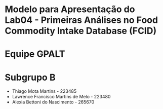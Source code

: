 # Modelo para Apresentação do Lab04 - Primeiras Análises no Food Commodity Intake Database (FCID)

# Equipe GPALT

# Subgrupo B
* Thiago Mota Martins - 223485
* Lawrence Francisco Martins de Melo - 223480
* Alexia Bettoni do Nascimento - 265670


